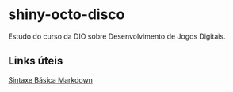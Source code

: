 # shiny-octo-disco
Estudo do curso da DIO sobre Desenvolvimento de Jogos Digitais.

## Links úteis
[Sintaxe Básica Markdown](https://www.markdownguide.org/basic-syntax/)
